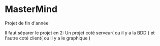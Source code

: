 # MasterMind
Projet de fin d'année

Il faut séparer le projet en 2: Un projet coté serveur( ou il y a la BDD ) et l'autre coté client( ou il y a le graphique )
